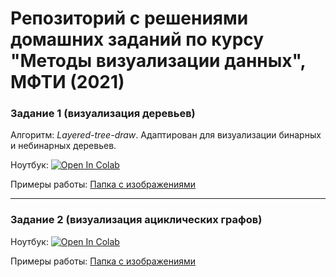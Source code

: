 # Репозиторий с решениями домашних заданий по курсу  "Методы визуализации данных", МФТИ (2021)

### Задание 1 (визуализация деревьев)

Алгоритм: <i>Layered-tree-draw</i>. Адаптирован для визуализации бинарных и небинарных деревьев.<br>

Ноутбук: <a href="https://colab.research.google.com/github/Nikis14/MIPT-visualization-hw/blob/main/hw1-trees/HW_1_Tree.ipynb" target="_blank" rel="nofollow">
  <img src="https://colab.research.google.com/assets/colab-badge.svg" alt="Open In Colab"/>
</a><br>

Примеры работы: [Папка с изображениями](https://github.com/Nikis14/MIPT-visualization-hw/tree/main/hw1-trees/img)
<hr>

### Задание 2 (визуализация ациклических графов)

Ноутбук: <a href="https://colab.research.google.com/github/Nikis14/MIPT-visualization-hw/blob/main/hw2-acyclic/HW_2_Acyclic.ipynb" target="_blank" rel="nofollow">
  <img src="https://colab.research.google.com/assets/colab-badge.svg" alt="Open In Colab"/>
</a><br>

Примеры работы: [Папка с изображениями](https://github.com/Nikis14/MIPT-visualization-hw/tree/main/hw2-acyclic/img)
